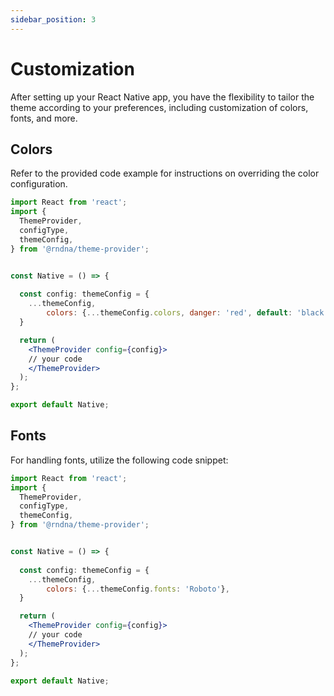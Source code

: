 ```yaml
---
sidebar_position: 3
---
```


# Customization

After setting up your React Native app, you have the flexibility to tailor the theme according to your preferences, including customization of colors, fonts, and more. 

## Colors

Refer to the provided code example for instructions on overriding the color configuration.
```jsx
import React from 'react';
import {
  ThemeProvider,
  configType,
  themeConfig,
} from '@rndna/theme-provider';


const Native = () => {
    
  const config: themeConfig = {
    ...themeConfig,
        colors: {...themeConfig.colors, danger: 'red', default: 'black'},
  }

  return (
    <ThemeProvider config={config}>
    // your code
    </ThemeProvider>
  );
};

export default Native;

```

## Fonts
For handling fonts, utilize the following code snippet:

```jsx
import React from 'react';
import {
  ThemeProvider,
  configType,
  themeConfig,
} from '@rndna/theme-provider';


const Native = () => {
    
  const config: themeConfig = {
    ...themeConfig,
        colors: {...themeConfig.fonts: 'Roboto'},
  }

  return (
    <ThemeProvider config={config}>
    // your code
    </ThemeProvider>
  );
};

export default Native;

```